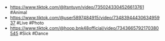 - https://www.tiktok.com/@ltsntuyn/video/7350243304526613761 #Animal
- https://www.tiktok.com/@user5897484915/video/7348394443063495937 #Live #Photo 
- https://www.tiktok.com/@hoop.bnk48official/video/7343665792170380545 #Sick #Dance